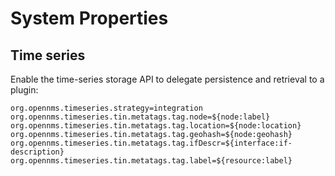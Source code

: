 # System Properties

## Time series

Enable the time-series storage API to delegate persistence and retrieval to a plugin:
```
org.opennms.timeseries.strategy=integration
org.opennms.timeseries.tin.metatags.tag.node=${node:label}
org.opennms.timeseries.tin.metatags.tag.location=${node:location}
org.opennms.timeseries.tin.metatags.tag.geohash=${node:geohash}
org.opennms.timeseries.tin.metatags.tag.ifDescr=${interface:if-description}
org.opennms.timeseries.tin.metatags.tag.label=${resource:label}
```
